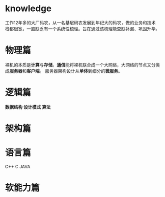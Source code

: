# knowledge

工作12年多的大厂码农，从一名基层码农发展到年纪大的码农，做的业务和技术栈都很宽，一直缺乏有一个系统性梳理。旨在通过该梳理能查缺补漏、巩固升华。

# 物理篇

裸机的本质是**计算**与**存储**。**通信**能将裸机联合成一个大网络，大网络的节点又分类成**服务器**和**客户端**。
服务器架构设计从**单体**到细分的**微服务**。

# 逻辑篇

**数据结构**
**设计模式**
**算法**

# 架构篇


# 语言篇
C++
C
JAVA

# 软能力篇
